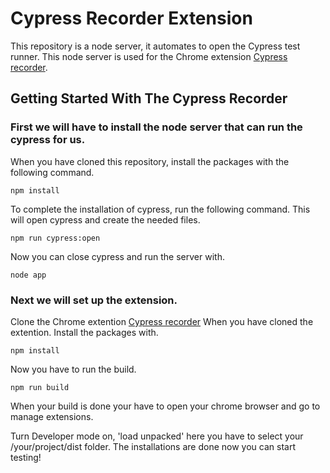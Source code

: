 # Cypress Recorder Extension

This repository is a node server, it automates to open the Cypress test runner. This node server is used for the Chrome extension [Cypress recorder](https://github.com/JordyvdNeut-Jool/CypressRecorderTest).

## Getting Started With The Cypress Recorder

### First we will have to install the node server that can run the cypress for us.
When you have cloned this repository, install the packages with the following command.

```
npm install
```

To complete the installation of cypress, run the following command. This will open cypress and create the needed files.

```
npm run cypress:open
```

Now you can close cypress and run the server with.

```
node app
```

### Next we will set up the extension.

Clone the Chrome extention [Cypress recorder](https://github.com/JordyvdNeut-Jool/Cypress-Recorder)
When you have cloned the extention. Install the packages with.

```
npm install
```

Now you have to run the build.

```
npm run build
```

When your build is done your have to open your chrome browser and go to manage extensions.

Turn Developer mode on, 'load unpacked' here you have to select your /your/project/dist folder.
The installations are done now you can start testing!
